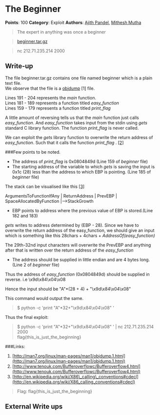# The Beginner
**Points**: 100
**Category**: Exploit 
**Authors**: [Ajith Pandel](https://github.com/ajithps), [Mithesh Mutha](https://github.com/mitesh-mutha)
> The expert in anything was once a beginner

> [beginner.tar.gz](./beginner.tar.gz)

> nc 212.71.235.214 2000 

## Write-up
The file beginner.tar.gz contains one file named beginner which is a plain text file.<br/>
We observe that the file is a [objdump](http://man7.org/linux/man-pages/man1/objdump.1.html) \[1\] file.

Lines 191 - 204 represents the _main_ function.<br/>
Lines 181 - 189 represents a function titled _easy\_function_<br/>
Lines 159 - 179 represents a function titled _print\_flag_<br/>


A little amount of reversing tells us that the _main_ function just calls _easy\_function_. And _easy\_function_ takes input from the stdin using _gets_ standard C library function. The function _print\_flag_ is never called.

We can exploit the _gets_ library function to overwrite the return address of _easy\_function_. Such that it calls the function _print\_flag_ . [\[2\]](http://www.tenouk.com/Bufferoverflowc/Bufferoverflow4.html)

###Few points to be noted. <br/>
* The address of _print\_flag_ is 0x0804849d (Line 159 of _beginner_ file)<br/>
* The starting address of the variable to which _gets_ is saving the input is 0x1c (28) less than the address to which EBP is pointing. (Line 185 of _beginner_ file)

The stack can be visualised like this [\[3\]](http://en.wikipedia.org/wiki/X86_calling_conventions#cdecl)

ArgumentsToFunctionIfAny | ReturnAddress | PrevEBP | SpaceAllocatedByFunction |-->StackGrowth

* EBP points to address where the previous value of EBP is stored.(Line 182 and 183)

_gets_ writes to address determined by (EBP - 28). Since we have to overwrite the return address of the easy\_function, we should give an input which is something like this 28chars + 4chars + _AddressOf(easy\_function)_

The 29th-32nd input characters will overwrite the PrevEBP and anything after that is written over the return address of the _easy\_function_

* The address should be supplied in little endian and are 4 bytes long. (Line 2 of _beginner_ file)

Thus the address of _easy\_function_ (0x0804849d) should be supplied in reverse. i.e \x9d\x84\x04\x08

Hence the input should be "A"*(28 + 4) + "\x9d\x84\x04\x08"

This command would output the same.

> $ python -c 'print "A"*32+"\x9d\x84\x04\x08" '


Thus the final exploit:<br/>
> $ python -c 'print "A"*32+"\x9d\x84\x04\x08" ' | nc 212.71.235.214 2000<br/>
> flag{this\_is\_just\_the\_beginning}

###Links:<br/>
1. [http://man7.org/linux/man-pages/man1/objdump.1.html](http://man7.org/linux/man-pages/man1/objdump.1.html)
2. [http://www.tenouk.com/Bufferoverflowc/Bufferoverflow4.html](http://www.tenouk.com/Bufferoverflowc/Bufferoverflow4.html)
3. [http://en.wikipedia.org/wiki/X86\_calling\_conventions#cdecl](http://en.wikipedia.org/wiki/X86_calling_conventions#cdecl)


> Flag: flag{this\_is\_just\_the\_beginning}

## External Write ups

